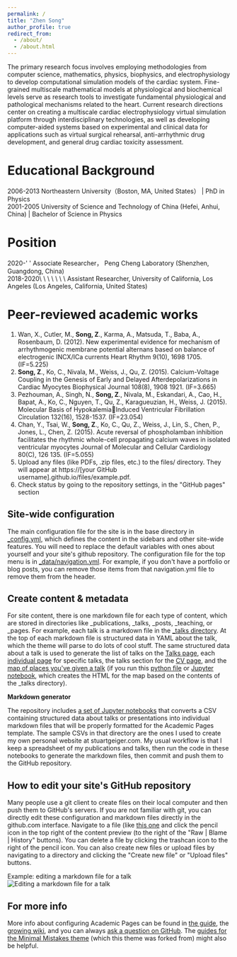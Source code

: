 ```yaml
---
permalink: /
title: "Zhen Song"
author_profile: true
redirect_from: 
  - /about/
  - /about.html
---
```


The primary research focus involves employing methodologies from computer science, mathematics, physics, biophysics, and electrophysiology to develop computational simulation models of the cardiac system. Fine-grained multiscale mathematical models at physiological and biochemical levels serve as research tools to investigate fundamental physiological and pathological mechanisms related to the heart. Current research directions center on creating a multiscale cardiac electrophysiology virtual simulation platform through interdisciplinary technologies, as well as developing computer-aided systems based on experimental and clinical data for applications such as virtual surgical rehearsal, anti-arrhythmic drug development, and general drug cardiac toxicity assessment.

Educational Background
======
2006-2013 Northeastern University（Boston, MA, United States） | PhD in Physics   
2001-2005 University of Science and Technology of China  (Hefei, Anhui, China)  \| Bachelor of Science in Physics

Position
======
2020-'                ' Associate Researcher， Peng Cheng Laboratory (Shenzhen, Guangdong, China)             
2018-2020\ \ \ \ \ \ \ Assistant Researcher,  University of California, Los Angeles (Los Angeles, California, United States) 

‌Peer-reviewed academic works
======
1. Wan, X., Cutler, M., **Song, Z**., Karma, A., Matsuda, T., Baba, A., Rosenbaum, D. (2012). New experimental evidence for mechanism of arrhythmogenic membrane potential alternans based on balance of electrogenic INCX/ICa currents Heart Rhythm 9(10), 1698 1705.(IF=5.225)
1. **Song, Z**., Ko, C., Nivala, M., Weiss, J., Qu, Z. (2015). Calcium-Voltage Coupling in the Genesis of Early and Delayed Afterdepolarizations in Cardiac Myocytes Biophysical Journal 108(8), 1908 1921. (IF=3.665)
1. Pezhouman, A., Singh, N., **Song, Z**., Nivala, M., Eskandari, A., Cao, H., Bapat, A., Ko, C., Nguyen, T., Qu, Z., Karagueuzian, H., Weiss, J. (2015). Molecular Basis of HypokalemiaInduced Ventricular Fibrillation Circulation 132(16), 1528-1537. (IF=23.054)
1. Chan, Y., Tsai, W., **Song, Z**., Ko, C., Qu, Z., Weiss, J., Lin, S., Chen, P., Jones, L., Chen, Z. (2015). Acute reversal of phospholamban inhibition facilitates the rhythmic whole-cell propagating calcium waves in isolated ventricular myocytes Journal of Molecular and Cellular Cardiology 80(C), 126 135. (IF=5.055)
1. Upload any files (like PDFs, .zip files, etc.) to the files/ directory. They will appear at https://[your GitHub username].github.io/files/example.pdf.  
1. Check status by going to the repository settings, in the "GitHub pages" section

Site-wide configuration
------
The main configuration file for the site is in the base directory in [_config.yml](https://github.com/academicpages/academicpages.github.io/blob/master/_config.yml), which defines the content in the sidebars and other site-wide features. You will need to replace the default variables with ones about yourself and your site's github repository. The configuration file for the top menu is in [_data/navigation.yml](https://github.com/academicpages/academicpages.github.io/blob/master/_data/navigation.yml). For example, if you don't have a portfolio or blog posts, you can remove those items from that navigation.yml file to remove them from the header. 

Create content & metadata
------
For site content, there is one markdown file for each type of content, which are stored in directories like _publications, _talks, _posts, _teaching, or _pages. For example, each talk is a markdown file in the [_talks directory](https://github.com/academicpages/academicpages.github.io/tree/master/_talks). At the top of each markdown file is structured data in YAML about the talk, which the theme will parse to do lots of cool stuff. The same structured data about a talk is used to generate the list of talks on the [Talks page](https://academicpages.github.io/talks), each [individual page](https://academicpages.github.io/talks/2012-03-01-talk-1) for specific talks, the talks section for the [CV page](https://academicpages.github.io/cv), and the [map of places you've given a talk](https://academicpages.github.io/talkmap.html) (if you run this [python file](https://github.com/academicpages/academicpages.github.io/blob/master/talkmap.py) or [Jupyter notebook](https://github.com/academicpages/academicpages.github.io/blob/master/talkmap.ipynb), which creates the HTML for the map based on the contents of the _talks directory).

**Markdown generator**

The repository includes [a set of Jupyter notebooks](https://github.com/academicpages/academicpages.github.io/tree/master/markdown_generator
) that converts a CSV containing structured data about talks or presentations into individual markdown files that will be properly formatted for the Academic Pages template. The sample CSVs in that directory are the ones I used to create my own personal website at stuartgeiger.com. My usual workflow is that I keep a spreadsheet of my publications and talks, then run the code in these notebooks to generate the markdown files, then commit and push them to the GitHub repository.

How to edit your site's GitHub repository
------
Many people use a git client to create files on their local computer and then push them to GitHub's servers. If you are not familiar with git, you can directly edit these configuration and markdown files directly in the github.com interface. Navigate to a file (like [this one](https://github.com/academicpages/academicpages.github.io/blob/master/_talks/2012-03-01-talk-1.md) and click the pencil icon in the top right of the content preview (to the right of the "Raw | Blame | History" buttons). You can delete a file by clicking the trashcan icon to the right of the pencil icon. You can also create new files or upload files by navigating to a directory and clicking the "Create new file" or "Upload files" buttons. 

Example: editing a markdown file for a talk
![Editing a markdown file for a talk](/images/editing-talk.png)

For more info
------
More info about configuring Academic Pages can be found in [the guide](https://academicpages.github.io/markdown/), the [growing wiki](https://github.com/academicpages/academicpages.github.io/wiki), and you can always [ask a question on GitHub](https://github.com/academicpages/academicpages.github.io/discussions). The [guides for the Minimal Mistakes theme](https://mmistakes.github.io/minimal-mistakes/docs/configuration/) (which this theme was forked from) might also be helpful.
